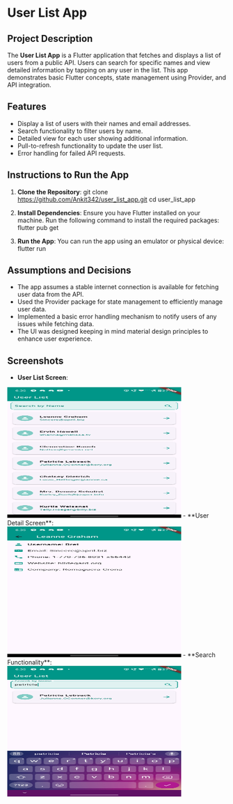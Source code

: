 # User List App

## Project Description
The **User List App** is a Flutter application that fetches and displays a list of users from a public API. Users can search for specific names and view detailed information by tapping on any user in the list. This app demonstrates basic Flutter concepts, state management using Provider, and API integration.

## Features
- Display a list of users with their names and email addresses.
- Search functionality to filter users by name.
- Detailed view for each user showing additional information.
- Pull-to-refresh functionality to update the user list.
- Error handling for failed API requests.

## Instructions to Run the App

1. **Clone the Repository**:
   git clone https://github.com/Ankit342/user_list_app.git
   cd user_list_app

2. **Install Dependencies**: Ensure you have Flutter installed on your machine. Run the following command to install the required packages:
   flutter pub get
3. **Run the App**: You can run the app using an emulator or physical device:
   flutter run
   
## Assumptions and Decisions
- The app assumes a stable internet connection is available for fetching user data from the API.
- Used the Provider package for state management to efficiently manage user data.
- Implemented a basic error handling mechanism to notify users of any issues while fetching data.
- The UI was designed keeping in mind material design principles to enhance user experience.

## Screenshots
- **User List Screen**:
<img src="screenshots/userlist.png" alt="User List Screenshot" width="400" height="300"/>
- **User Detail Screen**:
<img src="screenshots/userdetails.png" alt="User Details Screenshot" width="400" height="300"/>
- **Search Functionality**:
<img src="screenshots/search.png" alt="Search" width="400" height="300"/>
